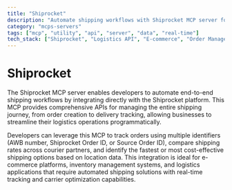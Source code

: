 ```yaml
---
title: "Shiprocket"
description: "Automate shipping workflows with Shiprocket MCP server for seamless integration with the Shiprocket ecosystem."
category: "mcps-servers"
tags: ["mcp", "utility", "api", "server", "data", "real-time"]
tech_stack: ["Shiprocket", "Logistics API", "E-commerce", "Order Management", "Shipping Integration"]
---
```


# Shiprocket

The Shiprocket MCP server enables developers to automate end-to-end shipping workflows by integrating directly with the Shiprocket platform. This MCP provides comprehensive APIs for managing the entire shipping journey, from order creation to delivery tracking, allowing businesses to streamline their logistics operations programmatically.

Developers can leverage this MCP to track orders using multiple identifiers (AWB number, Shiprocket Order ID, or Source Order ID), compare shipping rates across courier partners, and identify the fastest or most cost-effective shipping options based on location data. This integration is ideal for e-commerce platforms, inventory management systems, and logistics applications that require automated shipping solutions with real-time tracking and carrier optimization capabilities.
